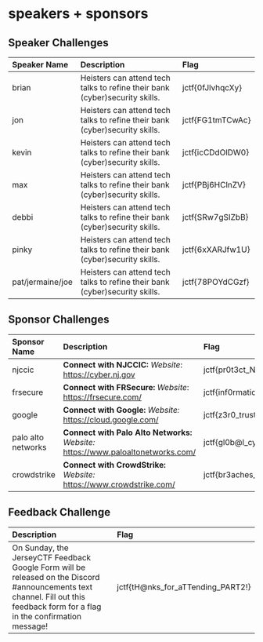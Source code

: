 # speakers + sponsors

## Speaker Challenges
| Speaker Name  | Description | Flag
|:-- | :-- | :---
| brian | Heisters can attend tech talks to refine their bank (cyber)security skills. | jctf{0fJlvhqcXy}
| jon | Heisters can attend tech talks to refine their bank (cyber)security skills. | jctf{FG1tmTCwAc}
| kevin | Heisters can attend tech talks to refine their bank (cyber)security skills. | jctf{icCDdOlDW0}
| max | Heisters can attend tech talks to refine their bank (cyber)security skills. | jctf{PBj6HClnZV}
| debbi | Heisters can attend tech talks to refine their bank (cyber)security skills. | jctf{SRw7gSIZbB}
| pinky | Heisters can attend tech talks to refine their bank (cyber)security skills. | jctf{6xXARJfw1U}
| pat/jermaine/joe | Heisters can attend tech talks to refine their bank (cyber)security skills. | jctf{78POYdCGzf}

## Sponsor Challenges
| Sponsor Name | Description | Flag
|:-- | :-- | :---
| njccic | **Connect with NJCCIC:** *Website*: https://cyber.nj.gov | jctf{pr0t3ct_NJ_cyb3r_sp@C3}
| frsecure | **Connect with FRSecure:** *Website*: https://frsecure.com/ | jctf{inf0rmation_SECURITY_#1}
| google | **Connect with Google:** *Website:* https://cloud.google.com/ | jctf{z3r0_trust_infr@structure}
| palo alto networks | **Connect with Palo Alto Networks:** *Website:* https://www.paloaltonetworks.com/ | jctf{gl0b@l_cyb3rSECurity_l3@der}
| crowdstrike | **Connect with CrowdStrike:** *Website:* https://www.crowdstrike.com/ | jctf{br3aches_stop_HERE!}

## Feedback Challenge
| Description | Flag
|:-- | :--
| On Sunday, the JerseyCTF Feedback Google Form will be released on the Discord #announcements text channel. Fill out this feedback form for a flag in the  confirmation message! | jctf{tH@nks_for_aTTending_PART2!}


